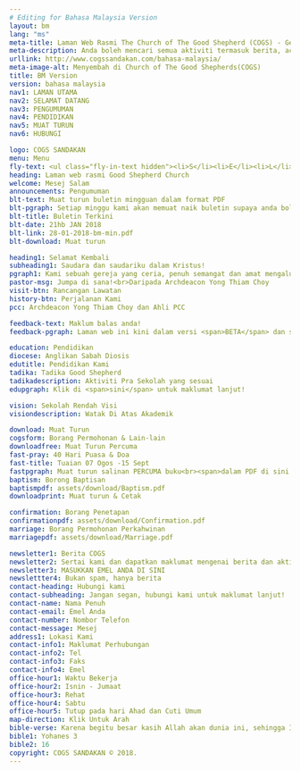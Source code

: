 ```yaml
---
# Editing for Bahasa Malaysia Version
layout: bm
lang: "ms"
meta-title: Laman Web Rasmi The Church of The Good Shepherd (COGS) - Gereja Anglikan
meta-description: Anda boleh mencari semua aktiviti termasuk berita, acara, pengumuman dan maklumat yang berkaitan dengan The Church of The Good Shepherd (COGS) di Sandakan.
urllink: http://www.cogssandakan.com/bahasa-malaysia/
meta-image-alt: Menyembah di Church of The Good Shepherds(COGS)
title: BM Version
version: bahasa malaysia
nav1: LAMAN UTAMA
nav2: SELAMAT DATANG
nav3: PENGUMUMAN
nav4: PENDIDIKAN
nav5: MUAT TURUN
nav6: HUBUNGI

logo: COGS SANDAKAN
menu: Menu
fly-text: <ul class="fly-in-text hidden"><li>S</li><li>E</li><li>L</li><li>A</li><li>M</li><li>A</li><li>T</li><li>D</li><li>A</li><li>T</li><li>A</li><li>N</li><li>G</li></ul>
heading: Laman web rasmi Good Shepherd Church
welcome: Mesej Salam
announcements: Pengumuman
blt-text: Muat turun buletin mingguan dalam format PDF
blt-pgraph: Setiap minggu kami akan memuat naik buletin supaya anda boleh membacanya di telefon pintar anda (buletin yang dicetak masih ada pada setiap kebaktian).
blt-title: Buletin Terkini
blt-date: 21hb JAN 2018
blt-link: 28-01-2018-bm-min.pdf
blt-download: Muat turun

heading1: Selamat Kembali
subheading1: Saudara dan saudariku dalam Kristus!
pgraph1: Kami sebuah gereja yang ceria, penuh semangat dan amat mengalu-alukan mereka yang ingin mengenali Yesus dan yang ingin menjalani versi kehidupan mereka yang terbaik. Lokasi gereja kami mudah ditemui dan kami mempunyai rancangan-rancangan yang besar untuk tahun-tahun yang mendatang. Silalah kunjungi salah satu daripada sesi ibadah hari Sabtu atau Ahad dan sambutlah ucapan selamat datang yang penuh kehangatan. Kami ingin bertemu dengan anda!
pastor-msg: Jumpa di sana!<br>Daripada Archdeacon Yong Thiam Choy
visit-btn: Rancangan Lawatan
history-btn: Perjalanan Kami
pcc: Archdeacon Yong Thiam Choy dan Ahli PCC

feedback-text: Maklum balas anda!
feedback-pgraph: Laman web ini kini dalam versi <span>BETA</span> dan sasaran kami adalah untuk memberitahu pelawat tentang aktiviti terkini, berita, kejadian/peristiwa dan pengumuman. Kami berbesar hati sekiranya anda boleh memberi maklum balas demi penambahbaikan laman web ini. Sila klik di <span><a href="https://goo.gl/forms/CMb7j9jtieQ6QbVJ2" target="_blank">sini</a></span> untuk maklum balas anda. Terima kasih!

education: Pendidikan
diocese: Anglikan Sabah Diosis
edutitle: Pendidikan Kami
tadika: Tadika Good Shepherd
tadikadescription: Aktiviti Pra Sekolah yang sesuai
edupgraph: Klik di <span>sini</span> untuk maklumat lanjut!

vision: Sekolah Rendah Visi
visiondescription: Watak Di Atas Akademik

download: Muat Turun
cogsform: Borang Permohonan & Lain-lain
downloadfree: Muat Turun Percuma
fast-pray: 40 Hari Puasa & Doa
fast-title: Tuaian 07 Ogos -15 Sept
fastpgraph: Muat turun salinan PERCUMA buku<br><span>dalam PDF di sini
baptism: Borong Baptisan
baptismpdf: assets/download/Baptism.pdf
downloadprint: Muat turun & Cetak

confirmation: Borang Penetapan
confirmationpdf: assets/download/Confirmation.pdf
marriage: Borang Permohonan Perkahwinan
marriagepdf: assets/download/Marriage.pdf

newsletter1: Berita COGS
newsletter2: Sertai kami dan dapatkan maklumat mengenai berita dan aktiviti terkini. Jangan terlepas sebarang perincian aktiviti kami yang melibatkan anda.
newsletter3: MASUKKAN EMEL ANDA DI SINI
newslettter4: Bukan spam, hanya berita
contact-heading: Hubungi kami
contact-subheading: Jangan segan, hubungi kami untuk maklumat lanjut!
contact-name: Nama Penuh
contact-email: Emel Anda
contact-number: Nombor Telefon
contact-message: Mesej
address1: Lokasi Kami
contact-info1: Maklumat Perhubungan
contact-info2: Tel
contact-info3: Faks
contact-info4: Emel
office-hour1: Waktu Bekerja
office-hour2: Isnin - Jumaat
office-hour3: Rehat
office-hour4: Sabtu
office-hour5: Tutup pada hari Ahad dan Cuti Umum
map-direction: Klik Untuk Arah
bible-verse: Karena begitu besar kasih Allah akan dunia ini, sehingga Ia telah mengaruniakan Anak-Nya yang tunggal, supaya setiap orang yang percaya kepada-Nya tidak binasa, melainkan beroleh hidup yang kekal.
bible1: Yohanes 3
bible2: 16
copyright: COGS SANDAKAN © 2018.
---
```


